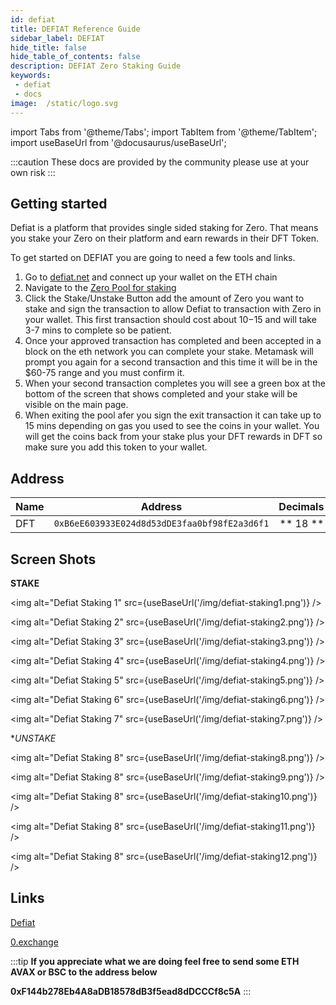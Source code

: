 ```yaml
---
id: defiat
title: DEFIAT Reference Guide
sidebar_label: DEFIAT
hide_title: false
hide_table_of_contents: false
description: DEFIAT Zero Staking Guide 
keywords: 
 - defiat
 - docs
image:  /static/logo.svg
---
```


import Tabs from '@theme/Tabs';
import TabItem from '@theme/TabItem';
import useBaseUrl from '@docusaurus/useBaseUrl';

:::caution
These docs are provided by the community please use at your own risk
:::

## Getting started

Defiat is a platform that provides single sided staking for Zero. That means you stake your Zero on their platform and earn rewards in their DFT Token.

To get started on DEFIAT you are going to need a few tools and links. 

1. Go to [defiat.net](https://defiat.net) and connect up your wallet on the ETH chain
1. Navigate to the [Zero Pool for staking](https://defiat.net/staking/18)
1. Click the Stake/Unstake Button add the amount of Zero you want to stake and sign the transaction to allow Defiat to transaction with Zero in your wallet. This first transaction should cost about $10-$15 and will take 3-7 mins to complete so be patient.
1. Once your approved transaction has completed and been accepted in a block on the eth network you can complete your stake. Metamask will prompt you again for a second transaction and this time it will be in the $60-75 range and you must confirm it.
1. When your second transaction completes you will see a green box at the bottom of the screen that shows completed and your stake will be visible on the main page.
1. When exiting the pool afer you sign the exit transaction it can take up to 15 mins depending on gas you used to see the coins in your wallet. You will get the coins back from your stake plus your DFT rewards in DFT so make sure you add this token to your wallet.

## Address
| 	Name		|	Address										|	Decimals	|
| ------------- | 	:-----------: 								| 	-----: 		|
| DFT			| `0xB6eE603933E024d8d53dDE3faa0bf98fE2a3d6f1`	|	 ** 18 **	|	

## Screen Shots

**STAKE**

<img alt="Defiat Staking 1" src={useBaseUrl('/img/defiat-staking1.png')} />

<img alt="Defiat Staking 2" src={useBaseUrl('/img/defiat-staking2.png')} />

<img alt="Defiat Staking 3" src={useBaseUrl('/img/defiat-staking3.png')} />

<img alt="Defiat Staking 4" src={useBaseUrl('/img/defiat-staking4.png')} />

<img alt="Defiat Staking 5" src={useBaseUrl('/img/defiat-staking5.png')} />

<img alt="Defiat Staking 6" src={useBaseUrl('/img/defiat-staking6.png')} />

<img alt="Defiat Staking 7" src={useBaseUrl('/img/defiat-staking7.png')} />

**UNSTAKE*

<img alt="Defiat Staking 8" src={useBaseUrl('/img/defiat-staking8.png')} />

<img alt="Defiat Staking 8" src={useBaseUrl('/img/defiat-staking9.png')} />

<img alt="Defiat Staking 8" src={useBaseUrl('/img/defiat-staking10.png')} />

<img alt="Defiat Staking 8" src={useBaseUrl('/img/defiat-staking11.png')} />

<img alt="Defiat Staking 8" src={useBaseUrl('/img/defiat-staking12.png')} />

## Links 

[Defiat](https://defiat.net)

[0.exchange](https://0.exchange/)

:::tip
**If you appreciate what we are doing feel free to send some ETH AVAX or BSC to the address below**

**0xF144b278Eb4A8aDB18578dB3f5ead8dDCCCf8c5A**
:::